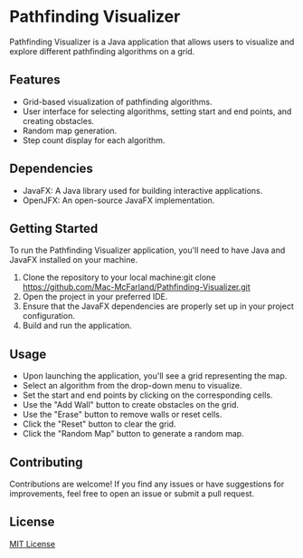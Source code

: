 # Pathfinding Visualizer

Pathfinding Visualizer is a Java application that allows users to visualize and explore different pathfinding algorithms on a grid.

## Features

- Grid-based visualization of pathfinding algorithms.
- User interface for selecting algorithms, setting start and end points, and creating obstacles.
- Random map generation.
- Step count display for each algorithm.

## Dependencies

- JavaFX: A Java library used for building interactive applications.
- OpenJFX: An open-source JavaFX implementation.

## Getting Started

To run the Pathfinding Visualizer application, you'll need to have Java and JavaFX installed on your machine.

1. Clone the repository to your local machine:git clone https://github.com/Mac-McFarland/Pathfinding-Visualizer.git
2. Open the project in your preferred IDE.
3. Ensure that the JavaFX dependencies are properly set up in your project configuration.
4. Build and run the application.

## Usage

- Upon launching the application, you'll see a grid representing the map.
- Select an algorithm from the drop-down menu to visualize.
- Set the start and end points by clicking on the corresponding cells.
- Use the "Add Wall" button to create obstacles on the grid.
- Use the "Erase" button to remove walls or reset cells.
- Click the "Reset" button to clear the grid.
- Click the "Random Map" button to generate a random map.

## Contributing

Contributions are welcome! If you find any issues or have suggestions for improvements, feel free to open an issue or submit a pull request.

## License

[MIT License](LICENSE)
